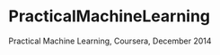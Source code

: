 PracticalMachineLearning
========================

Practical Machine Learning, Coursera, December 2014
